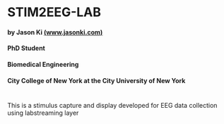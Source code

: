 # STIM2EEG-LAB 
#### by Jason Ki [(www.jasonki.com)](https://www.jasonki.com) 
#### PhD Student 
#### Biomedical Engineering 
#### City College of New York at the City University of New York <h1>
#### 


This is a stimulus capture and display developed for EEG data collection using labstreaming layer 
